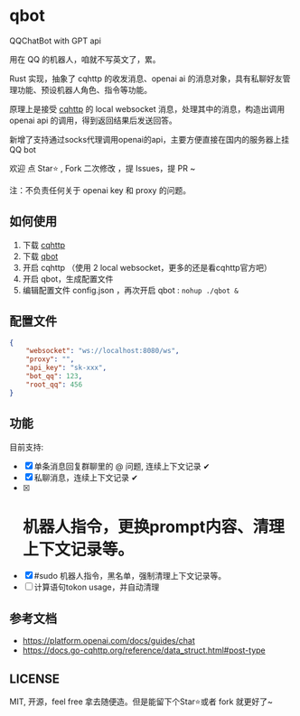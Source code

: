 # qbot

QQChatBot with GPT api 

用在 QQ 的机器人，咱就不写英文了，累。

Rust 实现，抽象了 cqhttp 的收发消息、openai ai 的消息对象，具有私聊好友管理功能、预设机器人角色、指令等功能。

原理上是接受 [cqhttp](https://github.com/Mrs4s/go-cqhttp) 的 local websocket 消息，处理其中的消息，构造出调用 openai api 的调用，得到返回结果后发送回答。

新增了支持通过socks代理调用openai的api，主要方便直接在国内的服务器上挂QQ bot

欢迎 点 Star⭐ , Fork 二次修改 ，提 Issues，提 PR ~ 

注：不负责任何关于 openai key 和 proxy 的问题。

## 如何使用

1. 下载 [cqhttp](https://github.com/Mrs4s/go-cqhttp/releases)
2. 下载 [qbot](https://github.com/EluvK/qbot/releases)
3. 开启 cqhttp （使用 2 local websocket，更多的还是看cqhttp官方吧）
4. 开启 qbot，生成配置文件
5. 编辑配置文件 config.json ，再次开启 qbot : `nohup ./qbot &`

## 配置文件

``` JSON
{
    "websocket": "ws://localhost:8080/ws",
    "proxy": "",
    "api_key": "sk-xxx",
    "bot_qq": 123,
    "root_qq": 456
}
```

## 功能

目前支持:

- [x] 单条消息回复群聊里的 @ 问题, 连续上下文记录 ✔
- [x] 私聊消息，连续上下文记录 ✔
- [x] # 机器人指令，更换prompt内容、清理上下文记录等。
- [x] #sudo 机器人指令，黑名单，强制清理上下文记录等。
- [ ] 计算语句tokon usage，并自动清理

## 参考文档

* https://platform.openai.com/docs/guides/chat
* https://docs.go-cqhttp.org/reference/data_struct.html#post-type

## LICENSE

MIT, 开源，feel free 拿去随便造。但是能留下个Star⭐或者 fork 就更好了~